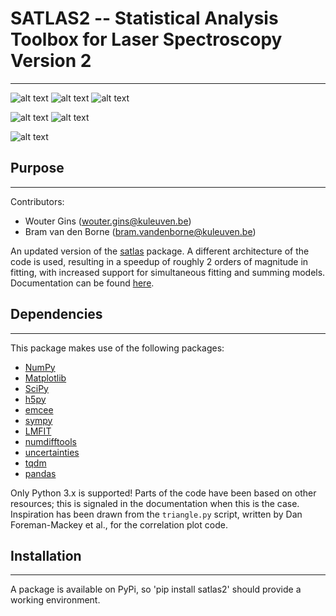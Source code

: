 # SATLAS2 -- Statistical Analysis Toolbox for Laser Spectroscopy Version 2

--------------------------------------------------------------------------

![alt text](https://img.shields.io/pypi/v/satlas2?label=PyPI%20version 'PyPI version')
![alt text](https://img.shields.io/pypi/pyversions/satlas2?label=Python%20version&logo=python&logoColor=white 'Python version')
![alt text](https://img.shields.io/pypi/l/satlas2?color=blue&label=License 'License')

![alt text](https://img.shields.io/badge/Tested_on-Windows/Linux-green.svg 'Supported platform')
![alt text](https://img.shields.io/badge/Not_tested_on-Mac-red.svg 'Unsupported platform')

![alt text](https://img.shields.io/pypi/dm/satlas2?label=Downloads 'PyPI - Downloads')

## Purpose

----------
Contributors:

* Wouter Gins (wouter.gins@kuleuven.be)
* Bram van den Borne (bram.vandenborne@kuleuven.be)

An updated version of the [satlas](http://github.com/woutergins/satlas/) package. A different architecture of the code is used, resulting in a speedup of roughly 2 orders of magnitude in fitting, with increased support for simultaneous fitting and summing models. Documentation can be found [here](https://woutergins.github.io/satlas2/).

## Dependencies

----------
This package makes use of the following packages:

* [NumPy](http://www.numpy.org/)
* [Matplotlib](http://matplotlib.org/)
* [SciPy](http://www.scipy.org/)
* [h5py](http://docs.h5py.org/en/latest/index.html)
* [emcee](http://dan.iel.fm/emcee/current/)
* [sympy](http://www.sympy.org/)
* [LMFIT](http://lmfit.github.io/lmfit-py/index.html)
* [numdifftools](http://numdifftools.readthedocs.io/en/latest/)
* [uncertainties](https://pythonhosted.org/uncertainties/)
* [tqdm](https://github.com/tqdm/tqdm)
* [pandas](https://pandas.pydata.org/)

Only Python 3.x is supported! Parts of the code have been based on other resources; this is signaled in the documentation when this is the case. Inspiration has been drawn from the `triangle.py` script, written by Dan Foreman-Mackey et al., for the correlation plot code.

## Installation

----------

A package is available on PyPi, so 'pip install satlas2' should provide a working environment.
